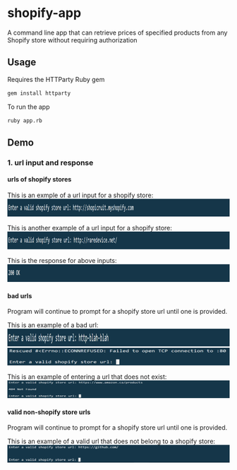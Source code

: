 # shopify-app
A command line app that can retrieve prices of specified products from any Shopify store without requiring authorization

## Usage
Requires the HTTParty Ruby gem
```sh
gem install httparty
```

To run the app
```sh
ruby app.rb
```

## Demo

### 1. url input and response

#### urls of shopify stores
This is an exmple of a url input for a shopify store:
<img src="/screenshots/valid_url_prompt_1.PNG" alt="alt text" width="900" height="40">

This is another example of a url input for a shopify store:
<img src="/screenshots/valid_url_prompt_2.PNG" alt="alt text" width="900" height="40">

This is the response for above inputs:
<img src="/screenshots/response_200.PNG" alt="alt text" width="900" height="40">

#### bad urls
Program will continue to prompt for a shopify store url until one is provided.

This is an example of a bad url:
<img src="/screenshots/invalid_url_prompt_1.PNG" alt="alt text" width="900" height="40">
<img src="/screenshots/invalid_url_response_1.PNG" alt="alt text" width="900" height="40">

This is an example of entering a url that does not exist:
<img src="/screenshots/invalid_url_prompt_response_3.PNG" alt="alt text" width="900" height="40">

#### valid non-shopify store urls
Program will continue to prompt for a shopify store url until one is provided.

This is an example of a valid url that does not belong to a shopify store:
<img src="/screenshots/invalid_url_prompt_response_2.PNG" alt="alt text" width="900" height="40">
